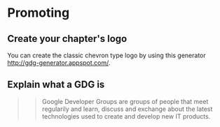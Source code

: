 # Promoting

## Create your chapter's logo


You can create the classic chevron type logo by using this generator http://gdg-generator.appspot.com/.

## Explain what a GDG is
>> Google Developer Groups are groups of people that meet regularily and learn, discuss and exchange about the latest technologies used to create and develop new IT products.
